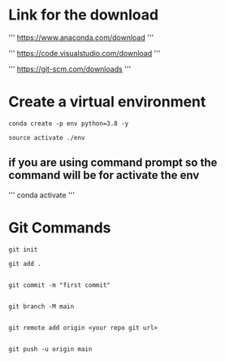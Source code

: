 # Link for the download

'''
https://www.anaconda.com/download
'''

'''
https://code.visualstudio.com/download
'''

'''
https://git-scm.com/downloads
'''






# Create a virtual environment

```
conda create -p env python=3.8 -y
```


```
source activate ./env
```

## if you are using command prompt so the command will be for activate the env

'''
conda activate <absolute path of your env folder>
'''


# Git Commands 

```
git init
```

```
git add .
```

```

git commit -m "first commit"
```

```

git branch -M main
```

```

git remote add origin <your repo git url>
```

```

git push -u origin main
```
